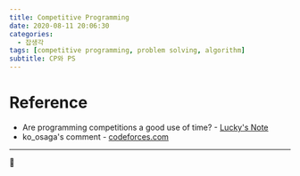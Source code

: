 ```yaml
---
title: Competitive Programming
date: 2020-08-11 20:06:30
categories:
  - 잡생각
tags: [competitive programming, problem solving, algorithm]
subtitle: CP와 PS
---
```


# Reference

- Are programming competitions a good use of time? - [Lucky's Note](https://luckytoilet.wordpress.com/2016/12/23/are-programming-competitions-a-good-use-of-time/)
- ko_osaga's comment - [codeforces.com](http://codeforces.com/blog/entry/49289#comment-332844)

---

:tada:

<!-- more -->

